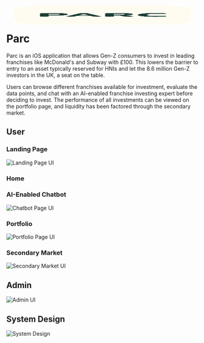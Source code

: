 <h1 style="display: flex; flex-direction: column;">
    <img align="center" height="50" src="PARC/Assets.xcassets/AppIcon.appiconset/appstore.png" style="margin:20px;">
     Parc
</h1>

Parc is an iOS application that allows Gen-Z consumers to invest in leading franchises like McDonald's and Subway with £100. This lowers the barrier to entry to an asset typically reserved for HNIs and let the 8.6 million Gen-Z investors in the UK, a seat on the table.

Users can browse different franchises available for investment, evaluate the data points, and chat with an AI-enabled franchise investing expert before deciding to invest. The performance of all investments can be viewed on the portfolio page, and liquidity has been factored through the secondary market.

## User
### Landing Page
<div>
    <img src="https://github.com/aym183/PARC/assets/63648492/2687ce15-f50b-4a42-80dc-e0d478ba87c9" width="200" alt="Landing Page UI">
</div>

### Home


### AI-Enabled Chatbot
<div>
    <img src="https://github.com/aym183/PARC/assets/63648492/72c0f06e-b209-4101-89ae-788251cd66d6" width="200" alt="Chatbot Page UI">
</div>

### Portfolio
<div>
    <img src="https://github.com/aym183/PARC/assets/63648492/94bb1b3a-a5e1-411e-b508-ddd7171d0cbb" width="200" alt="Portfolio Page UI">
</div>

### Secondary Market
<div>
    <img src="https://github.com/aym183/PARC/assets/63648492/0d701cdc-f485-41cf-8ae3-6f4b3692061a" width="200" alt="Secondary Market UI">
</div>

## Admin
<div>
    <img src="https://github.com/aym183/PARC/assets/63648492/401e59e4-31d2-4b17-aa8b-2c1afa7ff4a5)" width="200" alt="Admin UI">
</div>

## System Design
<div>
    <img src="https://github.com/aym183/PARC/assets/63648492/994dfb16-11e1-4596-930a-8aef6a3cee2d" width="650" alt="System Design">
</div>
